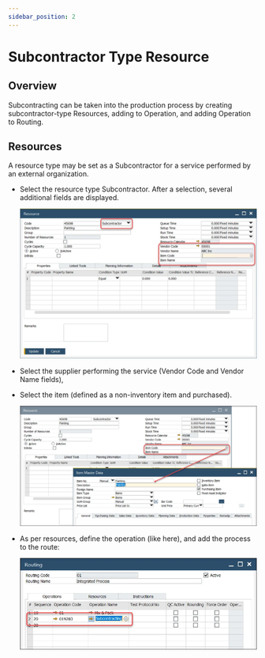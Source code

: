 ```yaml
---
sidebar_position: 2
---
```


# Subcontractor Type Resource

## Overview

Subcontracting can be taken into the production process by creating subcontractor-type Resources, adding to Operation, and adding Operation to Routing.

## Resources

A resource type may be set as a Subcontractor for a service performed by an external organization.

- Select the resource type Subcontractor. After a selection, several additional fields are displayed.

    ![Resource Subcontracting](./media/subcontractor-type-resource/resource-subcontractor.webp)
- Select the supplier performing the service (Vendor Code and Vendor Name fields),
- Select the item (defined as a non-inventory item and purchased).

    ![Resource Item Master Data](./media/subcontractor-type-resource/resource-item-master-data.webp)
- As per resources, define the operation (like here), and add the process to the route:

    ![Routing Subcontracting](./media/subcontractor-type-resource/routing-subcontracting.webp)
